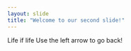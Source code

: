 ```yaml
---
layout: slide
title: "Welcome to our second slide!"
---
```

Life if life
Use the left arrow to go back!
